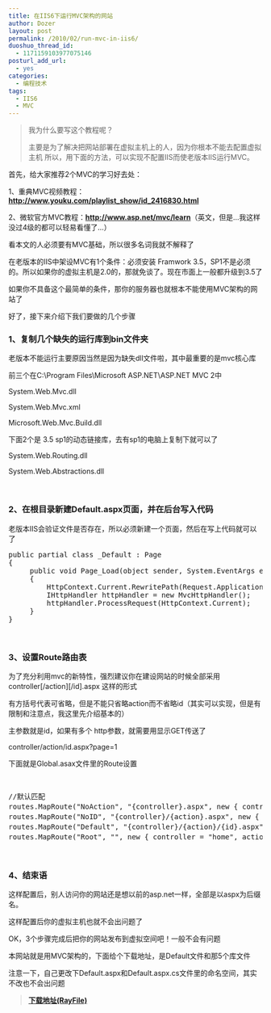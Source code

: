 ```yaml
---
title: 在IIS6下运行MVC架构的网站
author: Dozer
layout: post
permalink: /2010/02/run-mvc-in-iis6/
duoshuo_thread_id:
  - 1171159103977075146
posturl_add_url:
  - yes
categories:
  - 编程技术
tags:
  - IIS6
  - MVC
---
```


> 我为什么要写这个教程呢？
> 
> 主要是为了解决把网站部署在虚拟主机上的人，因为你根本不能去配置虚拟主机 所以，用下面的方法，可以实现不配置IIS而使老版本IIS运行MVC。

首先，给大家推荐2个MVC的学习好去处：

1、重典MVC视频教程：<a href="http://www.youku.com/playlist_show/id_2416830.html" target="_blank"><strong>http://www.youku.com/playlist_show/id_2416830.html</strong></a>

2、微软官方MVC教程：<a href="http://www.asp.net/mvc/learn" target="_blank"><strong>http://www.asp.net/mvc/learn</strong></a>（英文，但是…我这样没过4级的都可以轻易看懂了…）

看本文的人必须要有MVC基础，所以很多名词我就不解释了

在老版本的IIS中架设MVC有1个条件：必须安装 Framwork 3.5，SP1不是必须的。所以如果你的虚拟主机是2.0的，那就免谈了。现在市面上一般都升级到3.5了

如果你不具备这个最简单的条件，那你的服务器也就根本不能使用MVC架构的网站了

好了，接下来介绍下我们要做的几个步骤

<!--more-->

### <span id="1bin">1、复制几个缺失的运行库到bin文件夹</span>

老版本不能运行主要原因当然是因为缺失dll文件啦，其中最重要的是mvc核心库

前三个在C:\Program Files\Microsoft ASP.NET\ASP.NET MVC 2中

System.Web.Mvc.dll

System.Web.Mvc.xml

Microsoft.Web.Mvc.Build.dll

下面2个是 3.5 sp1的动态链接库，去有sp1的电脑上复制下就可以了

System.Web.Routing.dll

System.Web.Abstractions.dll

&nbsp;

### <span id="2Defaultaspx">2、在根目录新建Default.aspx页面，并在后台写入代码</span>

老版本IIS会验证文件是否存在，所以必须新建一个页面，然后在写上代码就可以了

<pre class="brush:csharp">public partial class _Default : Page
{
     public void Page_Load(object sender, System.EventArgs e)
     {
         HttpContext.Current.RewritePath(Request.ApplicationPath);
         IHttpHandler httpHandler = new MvcHttpHandler();
         httpHandler.ProcessRequest(HttpContext.Current);
     }
}</pre>

&nbsp;

### <span id="3Route">3、设置Route路由表</span>

为了充分利用mvc的新特性，强烈建议你在建设网站的时候全部采用 controller\[/action\]\[/id\].aspx 这样的形式

有方括号代表可省略，但是不能只省略action而不省略id（其实可以实现，但是有限制和注意点，我这里先介绍基本的）

主参数就是id，如果有多个 http参数，就需要用显示GET传送了

controller/action/id.aspx?page=1

下面就是Global.asax文件里的Route设置

&nbsp;

<pre class="brush:csharp">//默认匹配
routes.MapRoute("NoAction", "{controller}.aspx", new { controller = "home", action = "index", id = "" });//无Action的匹配
routes.MapRoute("NoID", "{controller}/{action}.aspx", new { controller = "home", action = "index", id = "" });//无ID的匹配
routes.MapRoute("Default", "{controller}/{action}/{id}.aspx", new { controller = "home", action = "index", id = "" });//默认匹配
routes.MapRoute("Root", "", new { controller = "home", action = "index", id = "" });//根目录匹配</pre>

&nbsp;

### <span id="4">4、结束语</span>

这样配置后，别人访问你的网站还是想以前的asp.net一样，全部是以aspx为后缀名。

这样配置后你的虚拟主机也就不会出问题了

OK，3个步骤完成后把你的网站发布到虚拟空间吧！一般不会有问题

本网站就是用MVC架构的，下面给个下载地址，是Default文件和那5个库文件

注意一下，自己更改下Default.aspx和Default.aspx.cs文件里的命名空间，其实不改也不会出问题

> <a style="font-style: normal;" href="http://www.rayfile.com/files/9f2bce21-fbb3-11de-8e46-0014221b798a/" target="_blank"><strong>下载地址(RayFile)</strong></a>
